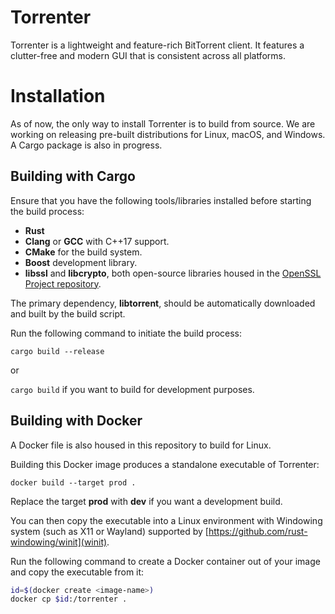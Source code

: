 # Torrenter

Torrenter is a lightweight and feature-rich BitTorrent client. It features a
clutter-free and modern GUI that is consistent across all platforms.

# Installation

As of now, the only way to install Torrenter is to build from source. We are
working on releasing pre-built distributions for Linux, macOS, and Windows. A
Cargo package is also in progress.

## Building with Cargo

Ensure that you have the following tools/libraries installed before starting the
build process:
- **Rust**
- **Clang** or **GCC** with C++17 support.
- **CMake** for the build system.
- **Boost** development library.
- **libssl** and **libcrypto**, both open-source libraries housed in the
  [OpenSSL Project repository](https://github.com/openssl/openssl).

The primary dependency, **libtorrent**, should be automatically downloaded and
built by the build script.

Run the following command to initiate the build process:

`cargo build --release`

or

`cargo build` if you want to build for development purposes.

## Building with Docker

A Docker file is also housed in this repository to build for Linux.

Building this Docker image produces a standalone executable of Torrenter:

`docker build --target prod .`

Replace the target **prod** with **dev** if you want a development build.

You can then copy the executable into a Linux environment with Windowing system
(such as X11 or Wayland) supported by
[https://github.com/rust-windowing/winit](winit).

Run the following command to create a Docker container out of your image and
 copy the executable from it:

```bash
id=$(docker create <image-name>)
docker cp $id:/torrenter .
```
